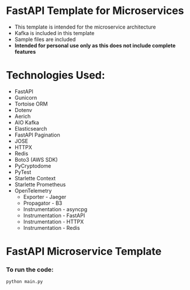 # FastAPI Template for Microservices

- This template is intended for the microservice architecture
- Kafka is included in this template
- Sample files are included
- **Intended for personal use only as this does not include complete features**

# Technologies Used:

- FastAPI
- Gunicorn
- Tortoise ORM
- Dotenv
- Aerich
- AIO Kafka
- Elasticsearch
- FastAPI Pagination
- JOSE
- HTTPX
- Redis
- Boto3 (AWS SDK)
- PyCryptodome
- PyTest
- Starlette Context
- Starlette Prometheus
- OpenTelemetry
    - Exporter - Jaeger
    - Propagator - B3
    - Instrumentation - asyncpg
    - Instrumentation - FastAPI
    - Instrumentation - HTTPX
    - Instrumentation - Redis

# FastAPI Microservice Template

### To run the code:

`python main.py`
